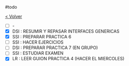 #todo

[< Volver](Tareas)

- [ ] \-
- [x] DSI : RESUMIR Y REPASAR INTERFACES GENERICAS
- [x] SSI : PREPARAR PRACTICA 6
- [ ] SSI : HACER EJERCICIOS
- [ ] DSI : PREPARAR PRACTICA 7 (EN GRUPO)
- [ ] SSI : ESTUDIAR EXAMEN
- [x] LR : LEER GUION PRACTICA 4 (HACER EL MIERCOLES)
